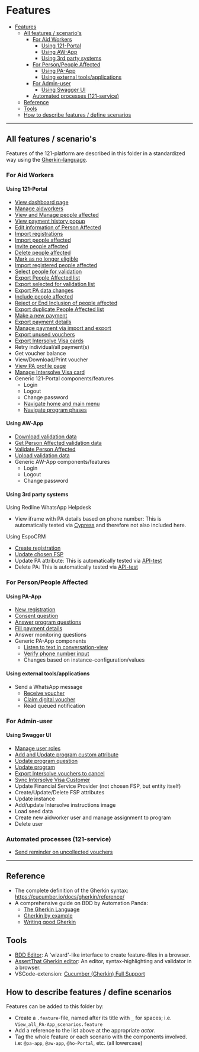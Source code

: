 # Features

<!-- TOC: -->

- [Features](#features)
  - [All features / scenario's](#all-features--scenarios)
    - [For Aid Workers](#for-aid-workers)
      - [Using 121-Portal](#using-121-portal)
      - [Using AW-App](#using-aw-app)
      - [Using 3rd party systems](#using-3rd-party-systems)
    - [For Person/People Affected](#for-personpeople-affected)
      - [Using PA-App](#using-pa-app)
      - [Using external tools/applications](#using-external-toolsapplications)
    - [For Admin-user](#for-admin-user)
      - [Using Swagger UI](#using-swagger-ui)
    - [Automated processes (121-service)](#automated-processes-121-service)
  - [Reference](#reference)
  - [Tools](#tools)
  - [How to describe features / define scenarios](#how-to-describe-features--define-scenarios)

---

## All features / scenario's

Features of the 121-platform are described in this folder in a standardized way using the [Gherkin-language](https://cucumber.io/docs/gherkin/).

### For Aid Workers

#### Using 121-Portal

- [View dashboard page](121-Portal/View_dashboard_page.feature)
- [Manage aidworkers](121-Portal/Manage_aidworkers.feature)
- [View and Manage people affected](121-Portal/View_and_Manage_people_affected.feature)
- [View payment history popup](121-Portal/View_payment_history_popup.feature)
- [Edit information of Person Affected](121-Portal/Edit_Info_Person_Affected.feature)
- [Import registrations](121-Portal/Import_registrations.feature)
- [Import people affected](121-Portal/Import_people_affected.feature)
- [Invite people affected](121-Portal/Invite_people_affected.feature)
- [Delete people affected](121-Portal/Delete_people_affected.feature)
- [Mark as no longer eligible](121-Portal/Mark_as_no_longer_eligible.feature)
- [Import registered people affected](121-Portal/Import_people_affected.feature#L83)
- [Select people for validation](121-Portal/Select_people_for_validation.feature)
- [Export People Affected list](121-Portal/Export_PA_list.feature)
- [Export selected for validation list](121-Portal/Export_selected_for_validation_list.feature)
- [Export PA data changes](121-Portal/Export_PA_data_changes.feature)
- [Include people affected](121-Portal/Include_people_affected.feature)
- [Reject or End Inclusion of people affected](121-Portal/Reject_or_End_inclusion_people_affected.feature)
- [Export duplicate People Affected list](121-Portal/Export_duplicate_people_affected_list.feature)
- [Make a new payment](121-Portal/Make_new_payment.feature)
- [Export payment details](121-Portal/Export_Payment_Details.feature)
- [Manage payment via import and export](121-Portal/Manage_payment_via_import_and_export)
- [Export unused vouchers](121-Portal/Export_unused_vouchers.feature)
- [Export Intersolve Visa cards](121-Portal/Export_Intersolve_Visa_cards.feature)
- Retry individual/all payment(s)
- Get voucher balance
- View/Download/Print voucher
- [View PA profile page](121-Portal/View_PA_profile_page.feature)
- [Manage Intersolve Visa card](121-Portal/Manage_Intersolve_Visa_card.feature)
- Generic 121-Portal components/features
  - Login
  - Logout
  - Change password
  - [Navigate home and main menu](121-Portal/Navigate_home_and_main_menu.feature)
  - [Navigate program phases](121-Portal/Navigate_program_phases.feature)

#### Using AW-App

- [Download validation data](AW-App/Download_validation_data.feature)
- [Get Person Affected validation data](AW-App/Get_Person_Affected_Validation_Data.feature)
- [Validate Person Affected](AW-App/Validate_Person_Affected.feature)
- [Upload validation data](AW-App/Upload_validation_data.feature)
- Generic AW-App components/features
  - Login
  - Logout
  - Change password

#### Using 3rd party systems

Using Redline WhatsApp Helpdesk

- View iframe with PA details based on phone number: This is automatically tested via [Cypress](../interfaces/tests/cypress/e2e/HO-Portal/src/pa-details-iframe.cy.js) and therefore not also included here.

Using EspoCRM

- [Create registration](Create_Registration_From_espocrm.feature)
- [Update chosen FSP](Edit_chosen_FSP_of_PA_from_EspoCRM.feature)
- Update PA attribute: This is automatically tested via [API-test](..\services\121-service\test\registrations\update-pa.test.ts)
- Delete PA: This is automatically tested via [API-test](..\services\121-service\test\espocrm\delete-pa-espo.test.ts)

### For Person/People Affected

#### Using PA-App

- [New registration](PA-App/New_registration.feature)
- [Consent question](PA-App/Consent_question.feature)
- [Answer program questions](PA-App/Answer_program_questions.feature)
- [Fill payment details](PA-App/Fill_payment_details.feature)
- Answer monitoring questions
- Generic PA-App components
  - [Listen to text in conversation-view](PA-App/Listen_to_text_in_conversation-view.feature)
  - [Verify phone number input](PA-App/Verify_phone_number_input.feature)
  - Changes based on instance-configuration/values

#### Using external tools/applications

- Send a WhatsApp message
  - [Receive voucher](PA-App/Receive_Voucher.feature)
  - [Claim digital voucher](Other/Claim_digital_voucher.feature)
  - Read queued notification

### For Admin-user

#### Using Swagger UI

- [Manage user roles](Admin-user/Manage_Roles.feature)
- [Add and Update program custom attribute](Admin-user/Add_And_Update_program_custom_attribute.feature)
- [Update program question](Admin-user/Update_program_question.feature)
- [Update program](Admin-user/Update_program.feature)
- [Export Intersolve vouchers to cancel](Admin-user/Export_vouchers_to_cancel.feature)
- [Sync Intersolve Visa Customer](Admin-user/Sync_Intersolve_Visa_Customer.feature)
- Update Financial Service Provider (not chosen FSP, but entity itself)
- Create/Update/Delete FSP attributes
- Update instance
- Add/update Intersolve instructions image
- Load seed data
- Create new aidworker user and manage assignment to program
- Delete user

### Automated processes (121-service)

- [Send reminder on uncollected vouchers](Automated/Send_reminder_on_uncollected_voucher.feature)

---

## Reference

- The complete definition of the Gherkin syntax: <https://cucumber.io/docs/gherkin/reference/>
- A comprehensive guide on BDD by Automation Panda:
  - [The Gherkin Language](https://automationpanda.com/2017/01/26/bdd-101-the-gherkin-language/)
  - [Gherkin by example](https://automationpanda.com/2017/01/27/bdd-101-gherkin-by-example/)
  - [Writing good Gherkin](https://automationpanda.com/2017/01/30/bdd-101-writing-good-gherkin/)

## Tools

- [BDD Editor](http://www.bddeditor.com/editor): A 'wizard'-like interface to create feature-files in a browser.
- [AssertThat Gherkin editor](https://www.assertthat.com/gherkin_editor): An editor, syntax-highlighting and validator in a browser.
- VSCode-extension: [Cucumber (Gherkin) Full Support](https://marketplace.visualstudio.com/items?itemName=alexkrechik.cucumberautocomplete)

## How to describe features / define scenarios

Features can be added to this folder by:

- Create a `.feature`-file, named after its title with `_` for spaces;
  i.e. `View_all_PA-App_scenarios.feature`
- Add a reference to the list above at the appropriate _actor_.
- Tag the whole feature or each scenario with the components involved.
  i.e: `@pa-app`, `@aw-app`, `@ho-Portal`, etc. (all lowercase)
